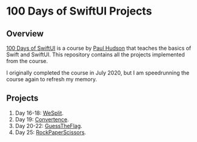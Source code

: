 # 100 Days of SwiftUI Projects

## Overview
[100 Days of SwiftUI](https://www.hackingwithswift.com/100/swiftui) is a course by [Paul Hudson](https://mastodon.social/@twostraws) that teaches the basics of Swift and SwiftUI. This repository contains all the projects implemented from the course.

I originally completed the course in July 2020, but I am speedrunning the course again to refresh my memory.

## Projects
1. Day 16-18: [WeSplit](https://www.hackingwithswift.com/100/swiftui/16).
2. Day 19: [Convertence](https://www.hackingwithswift.com/100/swiftui/19).
3. Day 20-22: [GuessTheFlag](https://www.hackingwithswift.com/100/swiftui/20).
4. Day 25: [RockPaperScissors](https://www.hackingwithswift.com/100/swiftui/25).
